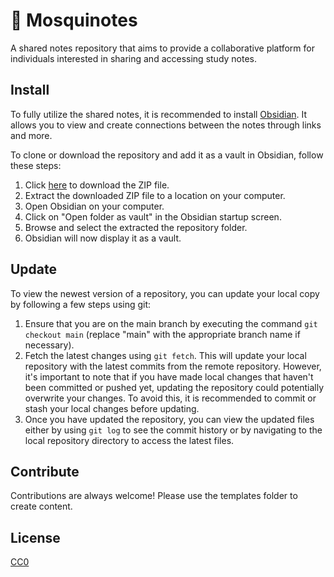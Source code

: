 # 🦟 Mosquinotes

A shared notes repository that aims to provide a collaborative platform for individuals interested in sharing and accessing study notes.

## Install

To fully utilize the shared notes, it is recommended to install [Obsidian](https://obsidian.md/). It allows you to view and create connections between the notes through links and more.

To clone or download the repository and add it as a vault in Obsidian, follow these steps:
1. Click [here](https://github.com/EXSPIRAVIT1104OFFICIAL/mosquinotes/archive/refs/heads/main.zip) to download the ZIP file.
2. Extract the downloaded ZIP file to a location on your computer.
3. Open Obsidian on your computer.
4. Click on "Open folder as vault" in the Obsidian startup screen.
5. Browse and select the extracted the repository folder.
6. Obsidian will now display it as a vault.

## Update

To view the newest version of a repository, you can update your local copy by following a few steps using git:
1. Ensure that you are on the main branch by executing the command `git checkout main` (replace "main" with the appropriate branch name if necessary).
2. Fetch the latest changes using `git fetch`. This will update your local repository with the latest commits from the remote repository. However, it's important to note that if you have made local changes that haven't been committed or pushed yet, updating the repository could potentially overwrite your changes. To avoid this, it is recommended to commit or stash your local changes before updating.
3. Once you have updated the repository, you can view the updated files either by using `git log` to see the commit history or by navigating to the local repository directory to access the latest files.

## Contribute

Contributions are always welcome! Please use the templates folder to create content.

## License

[CC0](https://creativecommons.org/share-your-work/public-domain/cc0/)